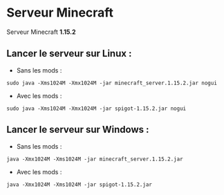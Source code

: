 # Serveur Minecraft
Serveur Minecraft **1.15.2**
## Lancer le serveur sur Linux :
* Sans les mods :
```console
sudo java -Xms1024M -Xmx1024M -jar minecraft_server.1.15.2.jar nogui
```
* Avec les mods :
```console
sudo java -Xms1024M -Xmx1024M -jar spigot-1.15.2.jar nogui
```
## Lancer le serveur sur Windows :
* Sans les mods :
```console
java -Xmx1024M -Xms1024M -jar minecraft_server.1.15.2.jar
```
* Avec les mods :
```console
java -Xmx1024M -Xms1024M -jar spigot-1.15.2.jar
```